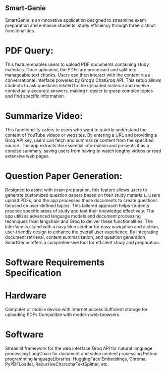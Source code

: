 ## Smart-Genie


SmartGenie is an innovative application designed to streamline exam preparation and enhance students' study efficiency through three distinct functionalities.
# PDF  Query:
This feature enables users to upload PDF documents containing study materials. Once uploaded, the PDFs are processed and split into manageable text chunks. Users can then interact with the content via a conversational interface powered by Groq’s ChatGroq API. This setup allows students to ask questions related to the uploaded material and receive contextually accurate answers, making it easier to grasp complex topics and find specific information.

# Summarize Video:
This functionality caters to users who want to quickly understand the content of YouTube videos or websites. By entering a URL and providing a Groq API key, users can fetch and summarize content from the specified source. The app extracts the essential information and presents it as a concise summary, saving users from having to watch lengthy videos or read extensive web pages.

# Question Paper Generation:
Designed to assist with exam preparation, this feature allows users to generate customized question papers based on their study materials. Users upload PDFs, and the app processes these documents to create questions focused on user-defined topics. This tailored approach helps students practice specific areas of study and test their knowledge effectively.
The app utilizes advanced language models and document processing techniques from langchain and Groq to deliver these functionalities. The interface is styled with a navy blue sidebar for easy navigation and a clean, user-friendly design to enhance the overall user experience. By integrating document retrieval, content summarization, and question generation, SmartGenie offers a comprehensive tool for efficient study and preparation.

# Software Requirements Specification
# Hardware
Computer or mobile device with internet access
Sufficient storage for uploading PDFs
Compatible with modern web browsers

# Software
Streamlit framework for the web interface
Groq API for natural language processing
LangChain for document and video content processing
Python programming languageLibraries: HuggingFace Embeddings, Chroma, PyPDFLoader, RecursiveCharacterTextSplitter, etc.


